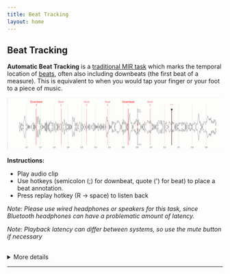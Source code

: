 ```yaml
---
title: Beat Tracking
layout: home
---
```

## Beat Tracking

**Automatic Beat Tracking** is a [traditional MIR task] which marks the temporal location of [beats], often also including downbeats (the first beat of a measure). This is equivalent to when you would tap your finger or your foot to a piece of music.

![](BeatMarkers.drawio.png)


**Instructions:**
 - Play audio clip
 - Use hotkeys (semicolon (;) for downbeat, quote (') for beat) to place a beat annotation.
 - Press replay hotkey (R -> space) to listen back

*Note: Please use wired headphones or speakers for this task, since Bluetooth headphones can have a problematic amount of latency.*

*Note: Playback latency can differ between systems, so use the mute button if necessary*


<br>
<details>
<summary>More details</summary>
<p><strong>Hotkey keyboard layout:</strong></p>
<img src="beat_ctrls.drawio.png" alt="instrument controls">
</details>

----



[beats]: https://en.wikipedia.org/wiki/Beat_(music)
[traditional MIR task]: https://www.music-ir.org/mirex/wiki/2025:Audio_Beat_Tracking
